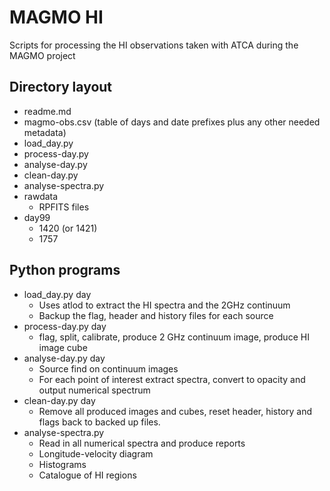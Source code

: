 # MAGMO HI

Scripts for processing the HI observations taken with ATCA during the MAGMO project 

## Directory layout

- readme.md
- magmo-obs.csv (table of days and date prefixes plus any other needed metadata)
- load_day.py
- process-day.py
- analyse-day.py
- clean-day.py
- analyse-spectra.py
- rawdata
    - RPFITS files
- day99
    - 1420 (or 1421)
    - 1757

## Python programs

- load_day.py day
    - Uses atlod to extract the HI spectra and the 2GHz continuum
    - Backup the flag, header and history files for each source
- process-day.py day
    - flag, split, calibrate, produce 2 GHz continuum image, produce HI image cube
- analyse-day.py day
    - Source find on continuum images
    - For each point of interest extract spectra, convert to opacity and output numerical spectrum
- clean-day.py day
    - Remove all produced images and cubes, reset header, history and flags back to backed up files.
- analyse-spectra.py
    - Read in all numerical spectra and produce reports
    - Longitude-velocity diagram
    - Histograms
    - Catalogue of HI regions